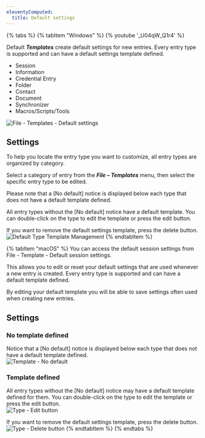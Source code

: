 ```yaml
---
eleventyComputed:
  title: Default settings
---
```

{% tabs %}
{% tabItem "Windows" %}
{% youtube '_U04qW_Q1r4' %}  

Default ***Templates*** create default settings for new entries. Every entry type is supported and can have a default settings template defined.  

* Session 
* Information 
* Credential Entry 
* Folder 
* Contact 
* Document 
* Synchronizer 
* Macros/Scripts/Tools 

![File - Templates - Default settings](https://webdevolutions.azureedge.net/docs/en/rdm/windows/clip10168.png) 

## Settings 

To help you locate the entry type you want to customize, all entry types are organized by category.  

Select a category of entry from the ***File – Templates*** menu, then select the specific entry type to be edited.  

Please note that a [No default] notice is displayed below each type that does not have a default template defined.  

All entry types without the [No default] notice have a default template. You can double-click on the type to edit the template or press the edit button.  

If you want to remove the default settings template, press the delete  button.  
![Default Type Template Management](https://webdevolutions.azureedge.net/docs/en/rdm/windows/clip10169.png)
{% endtabItem %}

{% tabItem "macOS" %}
You can access the default session settings from File - Template - Default session settings.  

This allows you to edit or reset your default settings that are used whenever a new entry is created. Every entry type is supported and can have a default template defined.  

By editing your default template you will be able to save settings often used when creating new entries. 

## Settings 

### No template defined 

Notice that a [No default] notice is displayed below each type that does not have a default template defined.  
![Template - No default](https://webdevolutions.azureedge.net/docs/en/rdm/mac/clip10323.png) 

### Template defined 

All entry types without the [No default] notice may have a default template defined for them. You can double-click on the type to edit the template or press the edit button.  
![Type - Edit button](https://webdevolutions.azureedge.net/docs/en/rdm/mac/clip10324.png) 

If you want to remove the default settings template, press the delete button.  
![Type - Delete button](https://webdevolutions.azureedge.net/docs/en/rdm/mac/clip10325.png)
{% endtabItem %}
{% endtabs %}